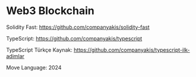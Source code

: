 # Web3 Blockchain

Solidity Fast:
https://github.com/companyakis/solidity-fast

TypeScript:
https://github.com/companyakis/typescript

TypeScript Türkçe Kaynak:
https://github.com/companyakis/typescript-ilk-adimlar

Move Language:
2024
